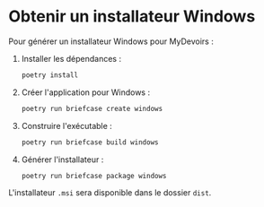 # Obtenir un installateur Windows

Pour générer un installateur Windows pour MyDevoirs :

1. Installer les dépendances :
   ```bash
   poetry install
   ```
2. Créer l'application pour Windows :
   ```bash
   poetry run briefcase create windows
   ```
3. Construire l'exécutable :
   ```bash
   poetry run briefcase build windows
   ```
4. Générer l'installateur :
   ```bash
   poetry run briefcase package windows
   ```

L'installateur `.msi` sera disponible dans le dossier `dist`.
